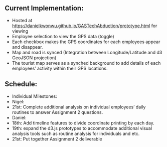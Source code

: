 ## Current Implementation:
- Hosted at https://danielkwonwu.github.io/GASTechAbduction/prototype.html for viewing
- Employee selection to view the GPS data (toggle)
- Each checkbox makes the GPS coordinates for each employees appear and disappear.
- Map and road is synced (Integration between Longitude/Latitude and d3 GeoJSON projection)
- The tourist map serves as a synched background to add details of each employees’ activity within their GPS locations.
## Schedule: 
- Individual Milestones:
- Nigel:
- 21st: Complete additional analysis on individual employees’ daily routines to answer Assignment 2 questions.
- Daniel:
- 18th: Add timeline features to divide coordinate printing by each day.
- 19th: expand the d3.js prototypes to accommodate additional visual analysis 
tools such as routine analysis for individuals and etc.
- 21st: Put together Assignment 2 deliverable
